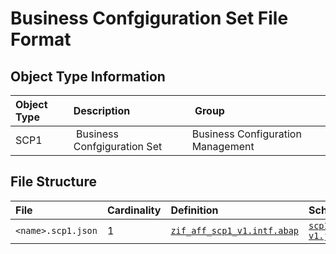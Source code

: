 # Business Confgiguration Set File Format

## Object Type Information

Object Type | Description | Group
:--- | :--- | :---
SCP1 | Business Confgiguration Set | Business Configuration Management

## File Structure

File | Cardinality | Definition | Schema | Example
:--- | :---  | :--- | :--- | :---
`<name>.scp1.json` | 1 | [`zif_aff_scp1_v1.intf.abap`](./type/zif_aff_scp1_v1.intf.abap) | [`scp1-v1.json`](./scp1-v1.json) | [`z_aff_example_scp1.scp1.json`](./examples/z_aff_example_scp1.scp1.json)
